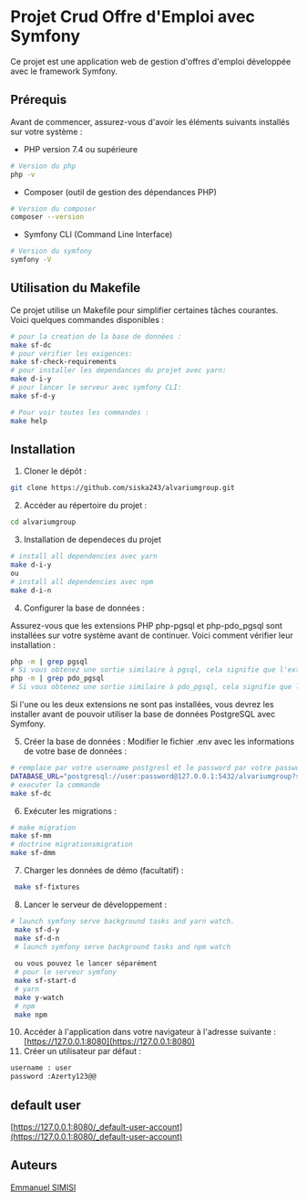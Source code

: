 # Projet Crud Offre d'Emploi avec Symfony
Ce projet est une application web de gestion d'offres d'emploi développée avec le framework Symfony.

## Prérequis
Avant de commencer, assurez-vous d'avoir les éléments suivants installés sur votre système :
- PHP version 7.4 ou supérieure
  
```bash
# Version du php
php -v
```
- Composer (outil de gestion des dépendances PHP)
```bash
# Version du composer
composer --version
```
- Symfony CLI (Command Line Interface)
```bash
# Version du symfony
symfony -V
```
## Utilisation du Makefile
Ce projet utilise un Makefile pour simplifier certaines tâches courantes. Voici quelques commandes disponibles :
```bash
# pour la creation de la base de données :
make sf-dc
# pour vérifier les exigences:
make sf-check-requirements
# pour installer les dependances du projet avec yarn:
make d-i-y
# pour lancer le serveur avec symfony CLI:
make sf-d-y

# Pour voir toutes les commandes :
make help
```

## Installation
1. Cloner le dépôt :

```bash
git clone https://github.com/siska243/alvariumgroup.git
```
2. Accéder au répertoire du projet :
```bash
cd alvariumgroup
```
3. Installation de dependeces du projet
```bash
# install all dependencies avec yarn
make d-i-y
ou
# install all dependencies avec npm
make d-i-n
```
4. Configurer la base de données : 

Assurez-vous que les extensions PHP php-pgsql et php-pdo_pgsql sont installées sur votre système avant de continuer. Voici comment vérifier leur installation :
```bash
php -m | grep pgsql
# Si vous obtenez une sortie similaire à pgsql, cela signifie que l'extension est installée.
php -m | grep pdo_pgsql
# Si vous obtenez une sortie similaire à pdo_pgsql, cela signifie que l'extension est installée.
```
Si l'une ou les deux extensions ne sont pas installées, vous devrez les installer avant de pouvoir utiliser la base de données PostgreSQL avec Symfony.

5. Créer la base de données :
Modifier le fichier .env avec les informations de votre base de données :

```bash
# remplace par votre username postgresl et le password par votre password postgresql
DATABASE_URL="postgresql://user:password@127.0.0.1:5432/alvariumgroup?serverVersion=15&charset=utf8"
# executer la commande
make sf-dc
```
6. Exécuter les migrations :
 ```bash 
 # make migration
 make sf-mm
 # doctrine migrationsmigration
 make sf-dmm
 ```
7. Charger les données de démo (facultatif) :
```bash 
 make sf-fixtures
 ```
8. Lancer le serveur de développement :
```bash 
# launch symfony serve background tasks and yarn watch.
 make sf-d-y 
 make sf-d-n
 # launch symfony serve background tasks and npm watch
 
 ou vous pouvez le lancer séparément
 # pour le serveur symfony
 make sf-start-d
 # yarn 
 make y-watch
 # npm 
 make npm
 ```
10. Accéder à l'application dans votre navigateur à l'adresse suivante :
[https://127.0.0.1:8080](https://127.0.0.1:8080)
11.  Créer un utilisateur par défaut :
```bash
username : user
password :Azerty123@@
```
## default user
[https://127.0.0.1:8080/_default-user-account](https://127.0.0.1:8080/_default-user-account)

## Auteurs
[Emmanuel SIMISI](https://github.com/siska243)
